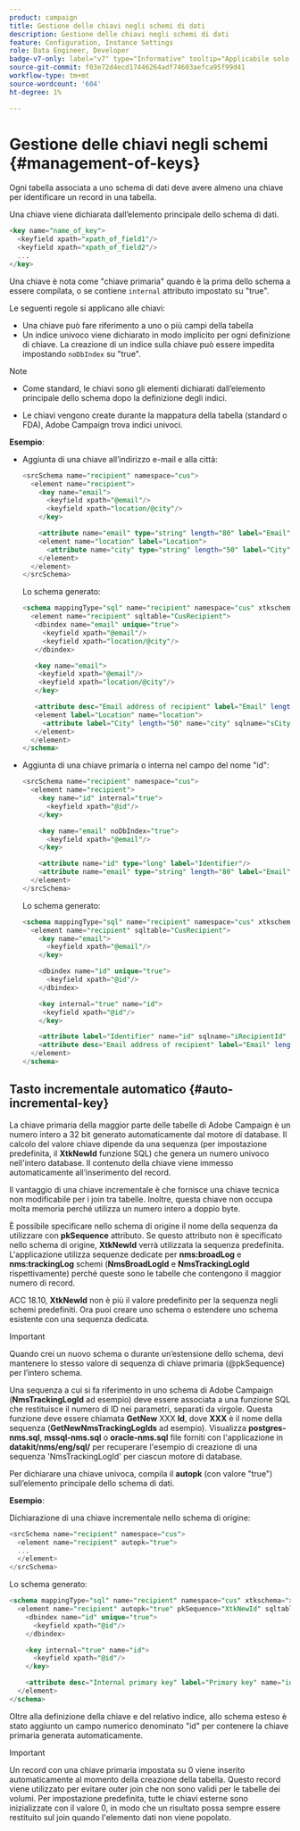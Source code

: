 ```yaml
---
product: campaign
title: Gestione delle chiavi negli schemi di dati
description: Gestione delle chiavi negli schemi di dati
feature: Configuration, Instance Settings
role: Data Engineer, Developer
badge-v7-only: label="v7" type="Informative" tooltip="Applicabile solo a Campaign Classic v7"
source-git-commit: f03e72d4ecd17446264adf74603aefca95f99d41
workflow-type: tm+mt
source-wordcount: '604'
ht-degree: 1%

---
```



# Gestione delle chiavi negli schemi {#management-of-keys}

Ogni tabella associata a uno schema di dati deve avere almeno una chiave per identificare un record in una tabella.

Una chiave viene dichiarata dall’elemento principale dello schema di dati.

```sql
<key name="name_of_key">
  <keyfield xpath="xpath_of_field1"/>
  <keyfield xpath="xpath_of_field2"/>
  ...
</key>
```

Una chiave è nota come &quot;chiave primaria&quot; quando è la prima dello schema a essere compilata, o se contiene `internal` attributo impostato su &quot;true&quot;.


Le seguenti regole si applicano alle chiavi:

* Una chiave può fare riferimento a uno o più campi della tabella
* Un indice univoco viene dichiarato in modo implicito per ogni definizione di chiave. La creazione di un indice sulla chiave può essere impedita impostando `noDbIndex` su &quot;true&quot;.

>[!NOTE]
>
>* Come standard, le chiavi sono gli elementi dichiarati dall’elemento principale dello schema dopo la definizione degli indici.
>
>* Le chiavi vengono create durante la mappatura della tabella (standard o FDA), Adobe Campaign trova indici univoci.

**Esempio**:

* Aggiunta di una chiave all’indirizzo e-mail e alla città:

  ```sql
  <srcSchema name="recipient" namespace="cus">
    <element name="recipient">
      <key name="email">
        <keyfield xpath="@email"/> 
        <keyfield xpath="location/@city"/> 
      </key>
  
      <attribute name="email" type="string" length="80" label="Email" desc="Email address of recipient"/>
      <element name="location" label="Location">
        <attribute name="city" type="string" length="50" label="City" userEnum="city"/>
      </element>
    </element>
  </srcSchema>
  ```

  Lo schema generato:

  ```sql
  <schema mappingType="sql" name="recipient" namespace="cus" xtkschema="xtk:schema">  
    <element name="recipient" sqltable="CusRecipient">    
     <dbindex name="email" unique="true">      
       <keyfield xpath="@email"/>      
       <keyfield xpath="location/@city"/>    
     </dbindex>    
  
     <key name="email">      
      <keyfield xpath="@email"/>      
      <keyfield xpath="location/@city"/>    
     </key>    
  
     <attribute desc="Email address of recipient" label="Email" length="80" name="email" sqlname="sEmail" type="string"/>    
     <element label="Location" name="location">      
       <attribute label="City" length="50" name="city" sqlname="sCity" type="string" userEnum="city"/>    
     </element>  
    </element>
  </schema>
  ```

* Aggiunta di una chiave primaria o interna nel campo del nome &quot;id&quot;:

  ```sql
  <srcSchema name="recipient" namespace="cus">
    <element name="recipient">
      <key name="id" internal="true">
        <keyfield xpath="@id"/> 
      </key>
  
      <key name="email" noDbIndex="true">
        <keyfield xpath="@email"/> 
      </key>
  
      <attribute name="id" type="long" label="Identifier"/>
      <attribute name="email" type="string" length="80" label="Email" desc="Email address of recipient"/>
    </element>
  </srcSchema>
  ```

  Lo schema generato:

  ```sql
  <schema mappingType="sql" name="recipient" namespace="cus" xtkschema="xtk:schema">  
    <element name="recipient" sqltable="CusRecipient">    
      <key name="email">      
        <keyfield xpath="@email"/>    
      </key>    
  
      <dbindex name="id" unique="true">      
        <keyfield xpath="@id"/>    
      </dbindex>    
  
      <key internal="true" name="id">      
       <keyfield xpath="@id"/>    
      </key>    
  
      <attribute label="Identifier" name="id" sqlname="iRecipientId" type="long"/>    
      <attribute desc="Email address of recipient" label="Email" length="80" name="email" sqlname="sEmail" type="string"/>  
    </element>
  </schema>
  ```

## Tasto incrementale automatico {#auto-incremental-key}

La chiave primaria della maggior parte delle tabelle di Adobe Campaign è un numero intero a 32 bit generato automaticamente dal motore di database. Il calcolo del valore chiave dipende da una sequenza (per impostazione predefinita, il **XtkNewId** funzione SQL) che genera un numero univoco nell&#39;intero database. Il contenuto della chiave viene immesso automaticamente all’inserimento del record.

Il vantaggio di una chiave incrementale è che fornisce una chiave tecnica non modificabile per i join tra tabelle. Inoltre, questa chiave non occupa molta memoria perché utilizza un numero intero a doppio byte.

È possibile specificare nello schema di origine il nome della sequenza da utilizzare con **pkSequence** attributo. Se questo attributo non è specificato nello schema di origine, **XtkNewId** verrà utilizzata la sequenza predefinita. L&#39;applicazione utilizza sequenze dedicate per **nms:broadLog** e **nms:trackingLog** schemi (**NmsBroadLogId** e **NmsTrackingLogId** rispettivamente) perché queste sono le tabelle che contengono il maggior numero di record.

ACC 18.10, **XtkNewId** non è più il valore predefinito per la sequenza negli schemi predefiniti. Ora puoi creare uno schema o estendere uno schema esistente con una sequenza dedicata.

>[!IMPORTANT]
>
>Quando crei un nuovo schema o durante un’estensione dello schema, devi mantenere lo stesso valore di sequenza di chiave primaria (@pkSequence) per l’intero schema.

Una sequenza a cui si fa riferimento in uno schema di Adobe Campaign (**NmsTrackingLogId** ad esempio) deve essere associata a una funzione SQL che restituisce il numero di ID nei parametri, separati da virgole. Questa funzione deve essere chiamata **GetNew** XXX **Id**, dove **XXX** è il nome della sequenza (**GetNewNmsTrackingLogIds** ad esempio). Visualizza **postgres-nms.sql**, **mssql-nms.sql** o **oracle-nms.sql** file forniti con l&#39;applicazione in **datakit/nms/eng/sql/** per recuperare l&#39;esempio di creazione di una sequenza &#39;NmsTrackingLogId&#39; per ciascun motore di database.

Per dichiarare una chiave univoca, compila il **autopk** (con valore &quot;true&quot;) sull’elemento principale dello schema di dati.

**Esempio**:

Dichiarazione di una chiave incrementale nello schema di origine:

```sql
<srcSchema name="recipient" namespace="cus">
  <element name="recipient" autopk="true">
  ...
  </element>
</srcSchema>
```

Lo schema generato:

```sql
<schema mappingType="sql" name="recipient" namespace="cus" xtkschema="xtk:schema">  
  <element name="recipient" autopk="true" pkSequence="XtkNewId" sqltable="CusRecipient"> 
    <dbindex name="id" unique="true">
      <keyfield xpath="@id"/>
    </dbindex>

    <key internal="true" name="id">
      <keyfield xpath="@id"/>
    </key>

    <attribute desc="Internal primary key" label="Primary key" name="id" sqlname="iRecipientId" type="long"/>
  </element>
</schema>
```

Oltre alla definizione della chiave e del relativo indice, allo schema esteso è stato aggiunto un campo numerico denominato &quot;id&quot; per contenere la chiave primaria generata automaticamente.

>[!IMPORTANT]
>
>Un record con una chiave primaria impostata su 0 viene inserito automaticamente al momento della creazione della tabella. Questo record viene utilizzato per evitare outer join che non sono validi per le tabelle dei volumi. Per impostazione predefinita, tutte le chiavi esterne sono inizializzate con il valore 0, in modo che un risultato possa sempre essere restituito sul join quando l&#39;elemento dati non viene popolato.

